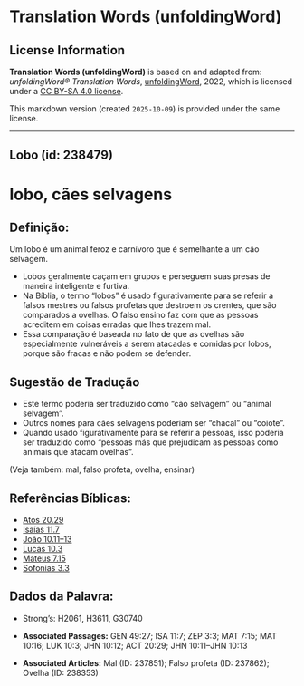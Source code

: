 # Translation Words (unfoldingWord)

## License Information

**Translation Words (unfoldingWord)** is based on and adapted from: _unfoldingWord® Translation Words_, [unfoldingWord](https://unfoldingword.org/utw), 2022, which is licensed under a [CC BY-SA 4.0 license](https://creativecommons.org/licenses/by-sa/4.0/legalcode.en).

This markdown version (created `2025-10-09`) is provided under the same license.



--------------------------------

## Lobo (id: 238479)

lobo, cães selvagens
====================

Definição:
----------

Um lobo é um animal feroz e carnívoro que é semelhante a um cão selvagem.

* Lobos geralmente caçam em grupos e perseguem suas presas de maneira inteligente e furtiva.
* Na Bíblia, o termo “lobos” é usado figurativamente para se referir a falsos mestres ou falsos profetas que destroem os crentes, que são comparados a ovelhas. O falso ensino faz com que as pessoas acreditem em coisas erradas que lhes trazem mal.
* Essa comparação é baseada no fato de que as ovelhas são especialmente vulneráveis a serem atacadas e comidas por lobos, porque são fracas e não podem se defender.

Sugestão de Tradução
--------------------

* Este termo poderia ser traduzido como “cão selvagem” ou “animal selvagem”.
* Outros nomes para cães selvagens poderiam ser “chacal” ou “coiote”.
* Quando usado figurativamente para se referir a pessoas, isso poderia ser traduzido como “pessoas más que prejudicam as pessoas como animais que atacam ovelhas”.

(Veja também: mal, falso profeta, ovelha, ensinar)

Referências Bíblicas:
---------------------

* [Atos 20\.29](https://ref.ly/Acts20:29)
* [Isaías 11\.7](https://ref.ly/Isa11:7)
* [João 10\.11–13](https://ref.ly/John10:11-John10:13)
* [Lucas 10\.3](https://ref.ly/Luke10:3)
* [Mateus 7\.15](https://ref.ly/Matt7:15)
* [Sofonias 3\.3](https://ref.ly/Zeph3:3)

Dados da Palavra:
-----------------

* Strong’s: H2061, H3611, G30740

* **Associated Passages:** GEN 49:27; ISA 11:7; ZEP 3:3; MAT 7:15; MAT 10:16; LUK 10:3; JHN 10:12; ACT 20:29; JHN 10:11–JHN 10:13
* **Associated Articles:** Mal (ID: 237851); Falso profeta (ID: 237862); Ovelha (ID: 238353)


